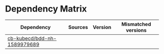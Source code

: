 # Dependency Matrix

Dependency | Sources | Version | Mismatched versions
---------- | ------- | ------- | -------------------
[cb-kubecd/bdd-nh-1589979689](https://github.com/cb-kubecd/bdd-nh-1589979689.git) |  | []() | 
